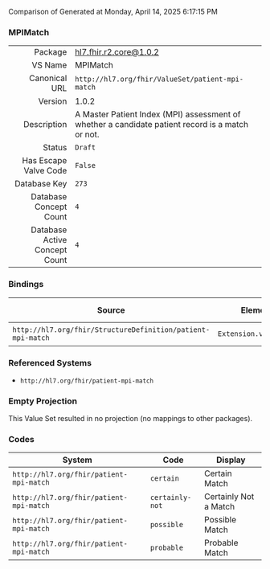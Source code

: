 Comparison of 
Generated at Monday, April 14, 2025 6:17:15 PM

### MPIMatch

|      |     |
| ---: | --- |
| Package | hl7.fhir.r2.core@1.0.2 |
| VS Name | MPIMatch |
| Canonical URL | `http://hl7.org/fhir/ValueSet/patient-mpi-match` |
| Version | 1.0.2 |
| Description | A Master Patient Index (MPI) assessment of whether a candidate patient record is a match or not. |
| Status | `Draft` |
| Has Escape Valve Code | `False` |
| Database Key | `273` |
| Database Concept Count | `4` |
| Database Active Concept Count | `4` |
### Bindings

| Source | Element | Binding | Strength | Element Short |
| ------ | ------- | ------- | -------- | ------------- |
| `http://hl7.org/fhir/StructureDefinition/patient-mpi-match` | `Extension.valueCode` | `http://hl7.org/fhir/ValueSet/patient-mpi-match` | `Required` | Value of extension |

### Referenced Systems

* `http://hl7.org/fhir/patient-mpi-match`
### Empty Projection

This Value Set resulted in no projection (no mappings to other packages).

### Codes

| System | Code | Display |
| ------ | ---- | ------- |
| `http://hl7.org/fhir/patient-mpi-match` | `certain` | Certain Match |
| `http://hl7.org/fhir/patient-mpi-match` | `certainly-not` | Certainly Not a Match |
| `http://hl7.org/fhir/patient-mpi-match` | `possible` | Possible Match |
| `http://hl7.org/fhir/patient-mpi-match` | `probable` | Probable Match |
